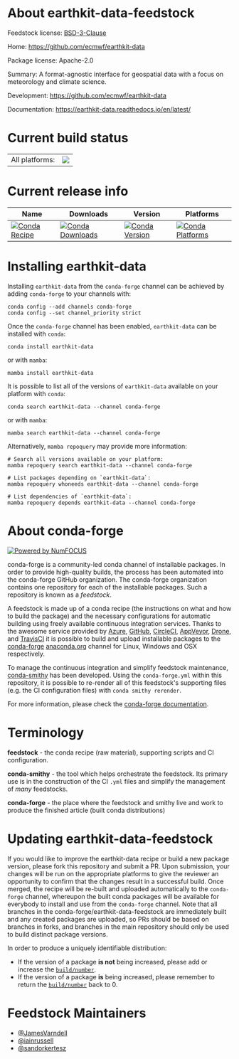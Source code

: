 About earthkit-data-feedstock
=============================

Feedstock license: [BSD-3-Clause](https://github.com/conda-forge/earthkit-data-feedstock/blob/main/LICENSE.txt)

Home: https://github.com/ecmwf/earthkit-data

Package license: Apache-2.0

Summary: A format-agnostic interface for geospatial data with a focus on meteorology and climate science.

Development: https://github.com/ecmwf/earthkit-data

Documentation: https://earthkit-data.readthedocs.io/en/latest/

Current build status
====================


<table><tr><td>All platforms:</td>
    <td>
      <a href="https://dev.azure.com/conda-forge/feedstock-builds/_build/latest?definitionId=19486&branchName=main">
        <img src="https://dev.azure.com/conda-forge/feedstock-builds/_apis/build/status/earthkit-data-feedstock?branchName=main">
      </a>
    </td>
  </tr>
</table>

Current release info
====================

| Name | Downloads | Version | Platforms |
| --- | --- | --- | --- |
| [![Conda Recipe](https://img.shields.io/badge/recipe-earthkit--data-green.svg)](https://anaconda.org/conda-forge/earthkit-data) | [![Conda Downloads](https://img.shields.io/conda/dn/conda-forge/earthkit-data.svg)](https://anaconda.org/conda-forge/earthkit-data) | [![Conda Version](https://img.shields.io/conda/vn/conda-forge/earthkit-data.svg)](https://anaconda.org/conda-forge/earthkit-data) | [![Conda Platforms](https://img.shields.io/conda/pn/conda-forge/earthkit-data.svg)](https://anaconda.org/conda-forge/earthkit-data) |

Installing earthkit-data
========================

Installing `earthkit-data` from the `conda-forge` channel can be achieved by adding `conda-forge` to your channels with:

```
conda config --add channels conda-forge
conda config --set channel_priority strict
```

Once the `conda-forge` channel has been enabled, `earthkit-data` can be installed with `conda`:

```
conda install earthkit-data
```

or with `mamba`:

```
mamba install earthkit-data
```

It is possible to list all of the versions of `earthkit-data` available on your platform with `conda`:

```
conda search earthkit-data --channel conda-forge
```

or with `mamba`:

```
mamba search earthkit-data --channel conda-forge
```

Alternatively, `mamba repoquery` may provide more information:

```
# Search all versions available on your platform:
mamba repoquery search earthkit-data --channel conda-forge

# List packages depending on `earthkit-data`:
mamba repoquery whoneeds earthkit-data --channel conda-forge

# List dependencies of `earthkit-data`:
mamba repoquery depends earthkit-data --channel conda-forge
```


About conda-forge
=================

[![Powered by
NumFOCUS](https://img.shields.io/badge/powered%20by-NumFOCUS-orange.svg?style=flat&colorA=E1523D&colorB=007D8A)](https://numfocus.org)

conda-forge is a community-led conda channel of installable packages.
In order to provide high-quality builds, the process has been automated into the
conda-forge GitHub organization. The conda-forge organization contains one repository
for each of the installable packages. Such a repository is known as a *feedstock*.

A feedstock is made up of a conda recipe (the instructions on what and how to build
the package) and the necessary configurations for automatic building using freely
available continuous integration services. Thanks to the awesome service provided by
[Azure](https://azure.microsoft.com/en-us/services/devops/), [GitHub](https://github.com/),
[CircleCI](https://circleci.com/), [AppVeyor](https://www.appveyor.com/),
[Drone](https://cloud.drone.io/welcome), and [TravisCI](https://travis-ci.com/)
it is possible to build and upload installable packages to the
[conda-forge](https://anaconda.org/conda-forge) [anaconda.org](https://anaconda.org/)
channel for Linux, Windows and OSX respectively.

To manage the continuous integration and simplify feedstock maintenance,
[conda-smithy](https://github.com/conda-forge/conda-smithy) has been developed.
Using the ``conda-forge.yml`` within this repository, it is possible to re-render all of
this feedstock's supporting files (e.g. the CI configuration files) with ``conda smithy rerender``.

For more information, please check the [conda-forge documentation](https://conda-forge.org/docs/).

Terminology
===========

**feedstock** - the conda recipe (raw material), supporting scripts and CI configuration.

**conda-smithy** - the tool which helps orchestrate the feedstock.
                   Its primary use is in the construction of the CI ``.yml`` files
                   and simplify the management of *many* feedstocks.

**conda-forge** - the place where the feedstock and smithy live and work to
                  produce the finished article (built conda distributions)


Updating earthkit-data-feedstock
================================

If you would like to improve the earthkit-data recipe or build a new
package version, please fork this repository and submit a PR. Upon submission,
your changes will be run on the appropriate platforms to give the reviewer an
opportunity to confirm that the changes result in a successful build. Once
merged, the recipe will be re-built and uploaded automatically to the
`conda-forge` channel, whereupon the built conda packages will be available for
everybody to install and use from the `conda-forge` channel.
Note that all branches in the conda-forge/earthkit-data-feedstock are
immediately built and any created packages are uploaded, so PRs should be based
on branches in forks, and branches in the main repository should only be used to
build distinct package versions.

In order to produce a uniquely identifiable distribution:
 * If the version of a package **is not** being increased, please add or increase
   the [``build/number``](https://docs.conda.io/projects/conda-build/en/latest/resources/define-metadata.html#build-number-and-string).
 * If the version of a package **is** being increased, please remember to return
   the [``build/number``](https://docs.conda.io/projects/conda-build/en/latest/resources/define-metadata.html#build-number-and-string)
   back to 0.

Feedstock Maintainers
=====================

* [@JamesVarndell](https://github.com/JamesVarndell/)
* [@iainrussell](https://github.com/iainrussell/)
* [@sandorkertesz](https://github.com/sandorkertesz/)

